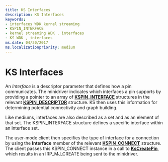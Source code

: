 ```yaml
---
title: KS Interfaces
description: KS Interfaces
keywords:
- interfaces WDK kernel streaming
- KSPIN_INTERFACE
- kernel streaming WDK , interfaces
- KS WDK , interfaces
ms.date: 04/20/2017
ms.localizationpriority: medium
---
```


# KS Interfaces





An *Interface* is a descriptor parameter that defines how a pin communicates. The minidriver indicates which interfaces a pin supports by providing a pointer to an array of [**KSPIN\_INTERFACE**](./kspin-interface-structure.md) structures in the relevant [**KSPIN\_DESCRIPTOR**](/windows-hardware/drivers/ddi/ks/ns-ks-kspin_descriptor) structure. KS then uses this information for determining potential connectivity and graph building.

Like mediums, interfaces are also described as a set and as an element of that set. The KSPIN\_INTERFACE structure defines a specific interface within an interface set.

The user-mode client then specifies the type of interface for a connection by using the **Interface** member of the relevant [**KSPIN\_CONNECT**](/windows-hardware/drivers/ddi/ks/ns-ks-kspin_connect) structure. The client passes this KSPIN\_CONNECT instance in a call to [**KsCreatePin**](/windows-hardware/drivers/ddi/ks/nf-ks-kscreatepin), which results in an IRP\_MJ\_CREATE being sent to the minidriver.

